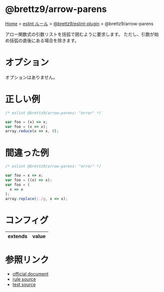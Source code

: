 # @brettz9/arrow-parens

[Home](../../index.md) >
[eslint ルール](../index.md) >
[@brettz9/eslint-plugin](../@brettz9.md) >
@brettz9/arrow-parens

アロー関数式の引数リストを括弧で囲むように要求します。
ただし、引数が始め括弧の直後にある場合を除きます。

# オプション

オプションはありません。

# 正しい例

```javascript
/* eslint @brettz9/arrow-parens: "error" */

var foo = (x) => x;
var foo = (x => x);
array.reduce(x => x, 0);
```

# 間違った例

```javascript
/* eslint @brettz9/arrow-parens: "error" */

var foo = x => x;
var foo = ((x) => x);
var foo = (
  x => x
);
array.replace(/./g, x => x);
```

# コンフィグ

| extends | value |
| ------- | ----- |

# 参照リンク

- [official document](https://github.com/brettz9/eslint-plugin/blob/main/docs/rules/arrow-parens.md)
- [rule source](https://github.com/brettz9/eslint-plugin/blob/main/lib/rules/arrow-parens.js)
- [test source](https://github.com/brettz9/eslint-plugin/blob/main/tests/lib/rules/arrow-parens.js)

